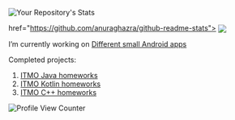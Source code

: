 ![Your Repository's Stats](https://github-readme-stats.vercel.app/api/top-langs/?username=NULL31337&hide=javascript,html&theme=gotham)

href="https://github.com/anuraghazra/github-readme-stats">
  <img align="center" src="https://github-readme-stats.vercel.app/api/top-langs/?username=NULL31337&hide=javascript,html&theme=gotham" />
</a>


I’m currently working on [Different small Android apps](https://github.com/NULL31337/RetrofitTraining)


Сompleted projects:
1) [ITMO Java homeworks](https://github.com/NULL31337/Paradigms---Java)
2) [ITMO Kotlin homeworks](https://github.com/NULL31337/Kotlin_HW)
3) [ITMO C++ homeworks](https://github.com/NULL31337/CPP-KT)


![Profile View Counter](https://komarev.com/ghpvc/?username=NULL31337)

<!--![Your Repository's Stats](https://github-readme-stats.vercel.app/api?username=Your_GitHub_Username&show_icons=true)
**NULL31337/NULL31337** is a ✨ _special_ ✨ repository because its `README.md` (this file) appears on your GitHub profile.

Here are some ideas to get you started:

- 🔭 I’m currently working on ...
- 🌱 I’m currently learning ...
- 👯 I’m looking to collaborate on ...
- 🤔 I’m looking for help with ...
- 💬 Ask me about ...
- 📫 How to reach me: ...
- 😄 Pronouns: ...
- ⚡ Fun fact: ...
-->

